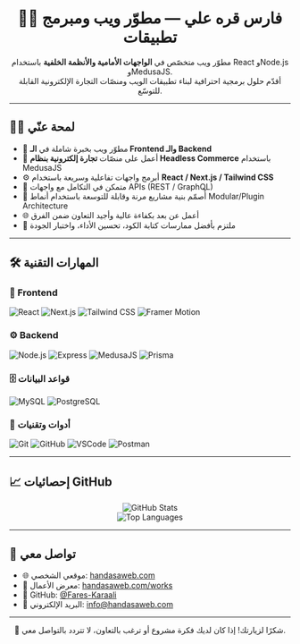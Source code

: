 <h1 align="center">🧑‍💻 فارس قره علي — مطوّر ويب ومبرمج تطبيقات</h1>

<p align="center">
  مطوّر ويب متخصّص في <strong>الواجهات الأمامية والأنظمة الخلفية</strong> باستخدام React وNode.js وMedusaJS.  
  <br />
  أقدّم حلول برمجية احترافية لبناء تطبيقات الويب ومنصّات التجارة الإلكترونية القابلة للتوسّع.
</p>

---

## 🧑‍💻 لمحة عنّي

- 💼 مطوّر ويب بخبرة شاملة في **الـ Frontend والـ Backend**
- 🛒 أعمل على منصّات **تجارة إلكترونية بنظام Headless Commerce** باستخدام MedusaJS
- ⚙️ أبرمج واجهات تفاعلية وسريعة باستخدام **React / Next.js / Tailwind CSS**
- 🔌 متمكن في التكامل مع واجهات APIs (REST / GraphQL)
- 🧩 أُصمّم بنية مشاريع مرنة وقابلة للتوسعة باستخدام أنماط Modular/Plugin Architecture
- 🌐 أعمل عن بعد بكفاءة عالية وأجيد التعاون ضمن الفرق
- 🧠 ملتزم بأفضل ممارسات كتابة الكود، تحسين الأداء، واختبار الجودة

---

## 🛠️ المهارات التقنية

### 🎨 Frontend
![React](https://img.shields.io/badge/-React-61DAFB?logo=react&logoColor=white&style=flat)
![Next.js](https://img.shields.io/badge/-Next.js-000000?logo=nextdotjs&logoColor=white&style=flat)
![Tailwind CSS](https://img.shields.io/badge/-Tailwind-38B2AC?logo=tailwindcss&logoColor=white&style=flat)
![Framer Motion](https://img.shields.io/badge/-Framer%20Motion-ffffff?logo=framer&logoColor=black&style=flat)

### ⚙️ Backend
![Node.js](https://img.shields.io/badge/-Node.js-339933?logo=node.js&logoColor=white&style=flat)
![Express](https://img.shields.io/badge/-Express-000000?logo=express&logoColor=white&style=flat)
![MedusaJS](https://img.shields.io/badge/-MedusaJS-0f172a?logo=medusa&logoColor=white&style=flat)
![Prisma](https://img.shields.io/badge/-Prisma-2D3748?logo=prisma&logoColor=white&style=flat)

### 🗄️ قواعد البيانات
![MySQL](https://img.shields.io/badge/-MySQL-4479A1?logo=mysql&logoColor=white&style=flat)
![PostgreSQL](https://img.shields.io/badge/-PostgreSQL-336791?logo=postgresql&logoColor=white&style=flat)

### 🧰 أدوات وتقنيات
![Git](https://img.shields.io/badge/-Git-F05032?logo=git&logoColor=white&style=flat)
![GitHub](https://img.shields.io/badge/-GitHub-181717?logo=github&logoColor=white&style=flat)
![VSCode](https://img.shields.io/badge/-VS%20Code-007ACC?logo=visualstudiocode&logoColor=white&style=flat)
![Postman](https://img.shields.io/badge/-Postman-FF6C37?logo=postman&logoColor=white&style=flat)

---

## 📈 إحصائيات GitHub

<p align="center">
  <img src="https://github-readme-stats.vercel.app/api?username=Fares-Karaali&show_icons=true&theme=radical" alt="GitHub Stats" />
  <br />
  <img src="https://github-readme-stats.vercel.app/api/top-langs/?username=Fares-Karaali&layout=compact&theme=radical" alt="Top Languages" />
</p>

---

## 🔗 تواصل معي

- 🌐 موقعي الشخصي: [handasaweb.com](https://handasaweb.com/)
- 💼 معرض الأعمال: [handasaweb.com/works](https://handasaweb.com/works)
- 📂 GitHub: [@Fares-Karaali](https://github.com/Fares-Karaali)
- 📧 البريد الإلكتروني: [info@handasaweb.com](mailto:info@handasaweb.com)

---

<p align="center">
  🚀 شكرًا لزيارتك! إذا كان لديك فكرة مشروع أو ترغب بالتعاون، لا تتردد بالتواصل معي.
</p>

